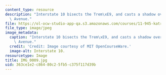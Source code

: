 ```yaml
---
content_type: resource
description: "Interstate 10 bisects the Trem\xE9, and casts a shadow over Claiborne\
  \ Avenue."
file: https://ol-ocw-studio-app-qa.s3.amazonaws.com/courses/11-945-katrina-practicum-spring-2006/363ce1e2c86480c25fb5c375f117d39b_IMG_0009.jpg
file_type: image/jpeg
image_metadata:
  caption: "Interstate 10 bisects the Trem\xE9, and casts a shadow over Claiborne\
    \ Avenue."
  credit: 'Credit: Image courtesy of MIT OpenCourseWare.'
  image-alt: Interstate 10.
resourcetype: Image
title: IMG_0009.jpg
uid: 363ce1e2-c864-80c2-5fb5-c375f117d39b
---
```

